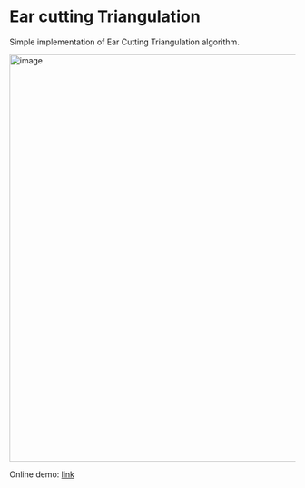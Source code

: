 # Ear cutting Triangulation

Simple implementation of Ear Cutting Triangulation algorithm.

<img width="718" alt="image" src="https://user-images.githubusercontent.com/1194059/208249654-4998c421-80a8-400c-a92d-97647f1a854b.png">

Online demo: [link](https://dra1ex.github.io/poly-triangulation)
